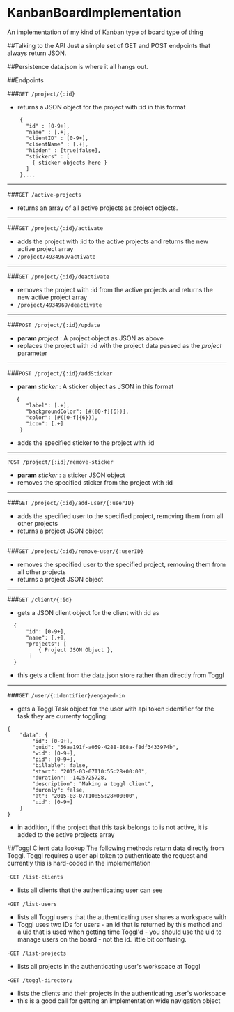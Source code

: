 # KanbanBoardImplementation
An implementation of my kind of Kanban type of board type of thing

##Talking to the API
Just a simple set of GET and POST endpoints that always return JSON.

##Persistence
data.json is where it all hangs out.

##Endpoints

###`GET /project/{:id}`
- returns a JSON object for the project with :id in this format
```
    {
      "id" : [0-9+],
      "name" : [.+],
      "clientID" : [0-9+],
      "clientName" : [.+],
      "hidden" : [true|false],
      "stickers" : [
        { sticker objects here }
      ]
    },...
```

---

###`GET /active-projects` 
- returns an array of all active projects as project objects.

---

###`GET /project/{:id}/activate` 
- adds the project with :id to the active projects and returns the new active project array
- `/project/4934969/activate`
      
---

###`GET /project/{:id}/deactivate`
- removes the project with :id from the active projects  and returns the new active project array
- `/project/4934969/deactivate`

---

###`POST /project/{:id}/update`
- **param** _project_ : A project object as JSON as above
- replaces the project with :id with the project data passed as the *project* parameter

---

###`POST /project/{:id}/addSticker`
- **param** _sticker_ : A sticker object as JSON in this format
```
   {
      "label": [.+],
      "backgroundColor": [#([0-f]{6})],
      "color": [#([0-f]{6})],
      "icon": [.+]
    }
```
- adds the specified sticker to the project with :id

---

`POST /project/{:id}/remove-sticker`
- **param** _sticker_ : a sticker JSON object
- removes the specified sticker from the project with :id

---

###`GET /project/{:id}/add-user/{:userID}`
- adds the specified user to the specified project, removing them from all other projects
- returns a project JSON object

---

###`GET /project/{:id}/remove-user/{:userID}`
- removes the specified user to the specified project, removing them from all other projects
- returns a project JSON object

---

###`GET /client/{:id}`
- gets a JSON client object for the client with :id as
```
  {
      "id": [0-9+],
      "name": [.+],
      "projects": [
          { Project JSON Object },
       ]
  }
```
- this gets a client from the data.json store rather than directly from Toggl

---

###`GET /user/{:identifier}/engaged-in`
- gets a Toggl Task object for the user with api token :identifier for the task they are currenty toggling:
```
{
    "data": {
        "id": [0-9+],
        "guid": "56aa191f-a059-4288-868a-f8df3433974b",
        "wid": [0-9+],
        "pid": [0-9+],
        "billable": false,
        "start": "2015-03-07T10:55:28+00:00",
        "duration": -1425725728,
        "description": "Making a toggl client",
        "duronly": false,
        "at": "2015-03-07T10:55:28+00:00",
        "uid": [0-9+]
    }
}
```
- in addition, if the project that this task belongs to is not active, it is added to the active projects array

##Toggl Client data lookup
The following methods return data directly from Toggl.
Toggl requires a user api token to authenticate the request and currently this is hard-coded in the implementation

-`GET /list-clients`
- lists all clients that the authenticating user can see

-`GET /list-users`
- lists all Toggl users that the authenticating user shares a workspace with
- Toggl uses two IDs for users - an id that is returned by this method and a uid that is used when getting time Toggl'd - you should use the uid to manage users on the board - not the id.  little bit confusing.

-`GET /list-projects`
- lists all projects in the authenticating user's workspace at Toggl

-`GET /toggl-directory`
- lists the clients and their projects in the authenticating user's workspace
- this is a good call for getting an implementation wide navigation object
